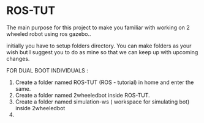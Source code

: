 # ROS-TUT
The main purpose for this project to make you familiar with working on 2 wheeled robot 
using ros gazebo..

 initially you have to setup folders directory.
You can make folders as your wish but I suggest you to do as 
mine so that we can keep up with upcoming changes.

FOR DUAL BOOT INDIVIDUALS :
1. Create a folder named ROS-TUT (ROS - tutorial) in home and enter the same.
2. Create a folder named 2wheeledbot inside ROS-TUT.
3. Create a folder named simulation-ws ( workspace for simulating  bot) inside 2wheeledbot
4. 


